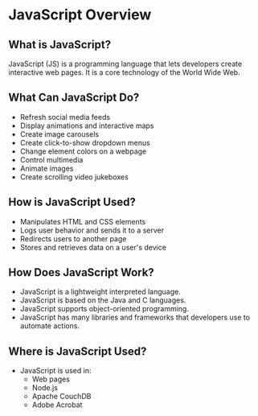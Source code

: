 # JavaScript Overview

## What is JavaScript?
JavaScript (JS) is a programming language that lets developers create interactive web pages. It is a core technology of the World Wide Web.

## What Can JavaScript Do?
- Refresh social media feeds
- Display animations and interactive maps
- Create image carousels
- Create click-to-show dropdown menus
- Change element colors on a webpage
- Control multimedia
- Animate images
- Create scrolling video jukeboxes

## How is JavaScript Used?
- Manipulates HTML and CSS elements
- Logs user behavior and sends it to a server
- Redirects users to another page
- Stores and retrieves data on a user's device

## How Does JavaScript Work?
- JavaScript is a lightweight interpreted language.
- JavaScript is based on the Java and C languages.
- JavaScript supports object-oriented programming.
- JavaScript has many libraries and frameworks that developers use to automate actions.

## Where is JavaScript Used?
- JavaScript is used in:
  - Web pages
  - Node.js
  - Apache CouchDB
  - Adobe Acrobat
